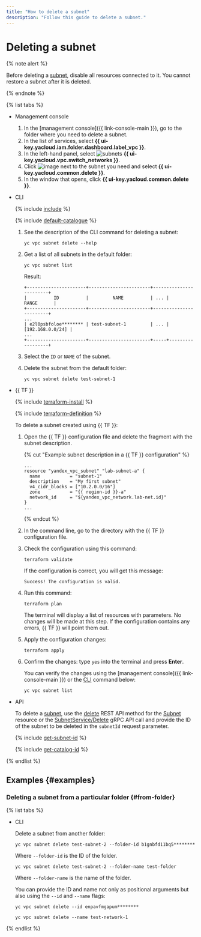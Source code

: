 ```yaml
---
title: "How to delete a subnet"
description: "Follow this guide to delete a subnet."
---
```


# Deleting a subnet

{% note alert %}

Before deleting a [subnet](../concepts/network.md#subnet), disable all resources connected to it.
You cannot restore a subnet after it is deleted.

{% endnote %}

{% list tabs %}

- Management console

   1. In the [management console]({{ link-console-main }}), go to the folder where you need to delete a subnet.
   1. In the list of services, select **{{ ui-key.yacloud.iam.folder.dashboard.label_vpc }}**.
   1. In the left-hand panel, select ![subnets](../../_assets/vpc/subnets.svg) **{{ ui-key.yacloud.vpc.switch_networks }}**.
   1. Click ![image](../../_assets/options.svg) next to the subnet you need and select **{{ ui-key.yacloud.common.delete }}**.
   1. In the window that opens, click **{{ ui-key.yacloud.common.delete }}**.

- CLI

   {% include [include](../../_includes/cli-install.md) %}

   {% include [default-catalogue](../../_includes/default-catalogue.md) %}

   1. See the description of the CLI command for deleting a subnet:

      ```
      yc vpc subnet delete --help
      ```

   1. Get a list of all subnets in the default folder:

      ```
      yc vpc subnet list
      ```

      Result:

      ```
      +----------------------+-----------------------+------------------------+
      |          ID          |         NAME          | ... |       RANGE      |
      +----------------------+-----------------------+------------------------+
      ...
      | e2l0psbfoloe******** | test-subnet-1         | ... | [192.168.0.0/24] |
      ...
      +----------------------+-----------------------+-----+------------------+
      ```

   1. Select the `ID` or `NAME` of the subnet.
   1. Delete the subnet from the default folder:

      ```
      yc vpc subnet delete test-subnet-1
      ```

- {{ TF }}

   {% include [terraform-install](../../_includes/terraform-install.md) %}

   {% include [terraform-definition](../../_tutorials/terraform-definition.md) %}

   To delete a subnet created using {{ TF }}:

   1. Open the {{ TF }} configuration file and delete the fragment with the subnet description.

      {% cut "Example subnet description in a {{ TF }} configuration" %}

      ```hcl
      ...
      resource "yandex_vpc_subnet" "lab-subnet-a" {
        name           = "subnet-1"
        description    = "My first subnet"
        v4_cidr_blocks = ["10.2.0.0/16"]
        zone           = "{{ region-id }}-a"
        network_id     = "${yandex_vpc_network.lab-net.id}"
      }
      ...
      ```

      {% endcut %}

   1. In the command line, go to the directory with the {{ TF }} configuration file.

   1. Check the configuration using this command:

      ```
      terraform validate
      ```

      If the configuration is correct, you will get this message:

      ```
      Success! The configuration is valid.
      ```

   1. Run this command:

      ```
      terraform plan
      ```

      The terminal will display a list of resources with parameters. No changes will be made at this step. If the configuration contains any errors, {{ TF }} will point them out.

   1. Apply the configuration changes:

      ```
      terraform apply
      ```

   1. Confirm the changes: type `yes` into the terminal and press **Enter**.

      You can verify the changes using the [management console]({{ link-console-main }}) or the [CLI](../../cli/quickstart.md) command below:

      ```
      yc vpc subnet list
      ```

- API

   To delete a [subnet](../concepts/network.md#subnet), use the [delete](../api-ref/Subnet/delete.md) REST API method for the [Subnet](../api-ref/Subnet/index.md) resource or the [SubnetService/Delete](../api-ref/grpc/subnet_service.md#Delete) gRPC API call and provide the ID of the subnet to be deleted in the `subnetId` request parameter.

   {% include [get-subnet-id](../../_includes/vpc/get-subnet-id.md) %}

   {% include [get-catalog-id](../../_includes/get-catalog-id.md) %}

{% endlist %}

## Examples {#examples}

### Deleting a subnet from a particular folder {#from-folder}

{% list tabs %}

- CLI

   Delete a subnet from another folder:

   ```
   yc vpc subnet delete test-subnet-2 --folder-id b1gnbfd11bq5********
   ```

   Where `--folder-id` is the ID of the folder.

   ```
   yc vpc subnet delete test-subnet-2 --folder-name test-folder
   ```

   Where `--folder-name` is the name of the folder.

   You can provide the ID and name not only as positional arguments but also using the `--id` and `--name` flags:

   ```
   yc vpc subnet delete --id enpavfmgapum********
   ```

   ```
   yc vpc subnet delete --name test-network-1
   ```

{% endlist %}
